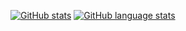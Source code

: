 [![GitHub stats](https://github-readme-stats.vercel.app/api?username=cordis-dev&show_icons=true)](https://github.com/cordis-dev)
[![GitHub language stats](https://github-readme-stats.vercel.app/api/top-langs?username=cordis-dev&layout=compact&show_icons=true&hide_border=true)](https://github.com/cordis-dev)
